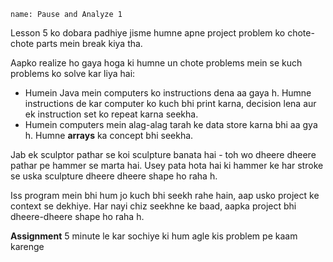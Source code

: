 ```ngMeta
name: Pause and Analyze 1
```

Lesson 5 ko dobara padhiye jisme humne apne project problem ko chote-chote parts mein break kiya tha.

Aapko realize ho gaya hoga ki humne un chote problems mein se kuch problems ko solve kar liya hai:

- Humein Java mein computers ko instructions dena aa gaya h.
Humne instructions de kar computer ko kuch bhi print karna, decision lena aur ek instruction set ko repeat karna seekha.
- Humein computers mein alag-alag tarah ke data store karna bhi aa gya h. Humne **arrays** ka concept bhi seekha.


Jab ek sculptor pathar se koi sculpture banata hai - toh wo dheere dheere pathar pe hammer se marta hai. Usey pata hota hai ki hammer ke har stroke se uska sculpture dheere dheere shape ho raha h.

Iss program mein bhi hum jo kuch bhi seekh rahe hain, aap usko project ke context se dekhiye. Har nayi chiz seekhne ke baad, aapka project bhi dheere-dheere shape ho raha h.


**Assignment**
5 minute le kar sochiye ki hum agle kis problem pe kaam karenge
